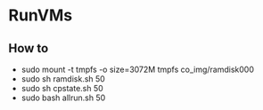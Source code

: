 # RunVMs


## How to

* sudo mount -t tmpfs -o size=3072M tmpfs co_img/ramdisk000
* sudo sh ramdisk.sh 50
* sudo sh cpstate.sh 50
* sudo bash allrun.sh 50
